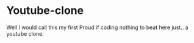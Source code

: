# Youtube-clone
Well I would call this my first Proud if coding
nothing to beat here just.. a youtube clone.
